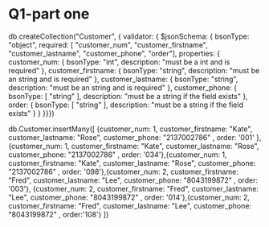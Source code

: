 # Q1-part one
db.createCollection("Customer", { validator: {
$jsonSchema: {
bsonType: "object",
required: [ "customer_num", "customer_firstname", "customer_lastname", "customer_phone", "order"], properties: {
    customer_num: {
bsonType: "int",
description: "must be a int and is required"
}, customer_firstname: {
bsonType: "string",
description: "must be an string and is required"
}, customer_lastname: {
    bsonType: "string",
description: "must be an string and is required" },
customer_phone: {
bsonType: [ "string" ],
description: "must be a string if the field exists"
}, order: {
    bsonType: [ "string" ],
    description: "must be a string if the field exists"
    }
 } }}}) 


db.Customer.insertMany([
    {customer_num: 1,
customer_firstname: "Kate", customer_lastname: "Rose",
customer_phone: "2137002786" , order: '001'
},{customer_num: 1,
    customer_firstname: "Kate", customer_lastname: "Rose",
    customer_phone: "2137002786" , order: '034'},{customer_num: 1,
        customer_firstname: "Kate", customer_lastname: "Rose",
        customer_phone: "2137002786" , order: '098'},{customer_num: 2,
            customer_firstname: "Fred", customer_lastname: "Lee",
            customer_phone: "8043199872" , order: '003'}, {customer_num: 2,
    customer_firstname: "Fred", customer_lastname: "Lee",
    customer_phone: "8043199872" , order: '014'},{customer_num: 2,
        customer_firstname: "Fred", customer_lastname: "Lee",
        customer_phone: "8043199872" , order:'108'} 
        ])

